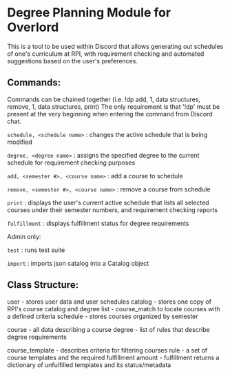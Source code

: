 # Degree Planning Module for Overlord

This is a tool to be used within Discord that allows generating out schedules of one's curriculum at RPI, with requirement checking and automated suggestions based on the user's preferences.


## Commands:

Commands can be chained together (i.e. !dp add, 1, data structures, remove, 1, data structures, print)
The only requirement is that '!dp' must be present at the very beginning when entering the command from Discord chat.

`schedule, <schedule name>` : changes the active schedule that is being modified

`degree, <degree name>` : assigns the specified degree to the current schedule for requirement checking purposes

`add, <semester #>, <course name>` : add a course to schedule

`remove, <semester #>, <course name>` : remove a course from schedule

`print` : displays the user's current active schedule that lists all selected courses under their semester numbers, and requirement checking reports

`fulfillment` : displays fulfillment status for degree requirements

Admin only:

`test` : runs test suite

`import` : imports json catalog into a Catalog object


## Class Structure:

user 
    - stores user data and user schedules
catalog 
    - stores one copy of RPI's course catalog and degree list
    - course_match to locate courses with a defined criteria
schedule
    - stores courses organized by semester

course
    - all data describing a course
degree
    - list of rules that describe degree requirements

course_template
    - describes criteria for filtering courses
rule
    - a set of course templates and the required fulfillment amount
    - fulfillment returns a dictionary of unfulfilled templates and its status/metadata
